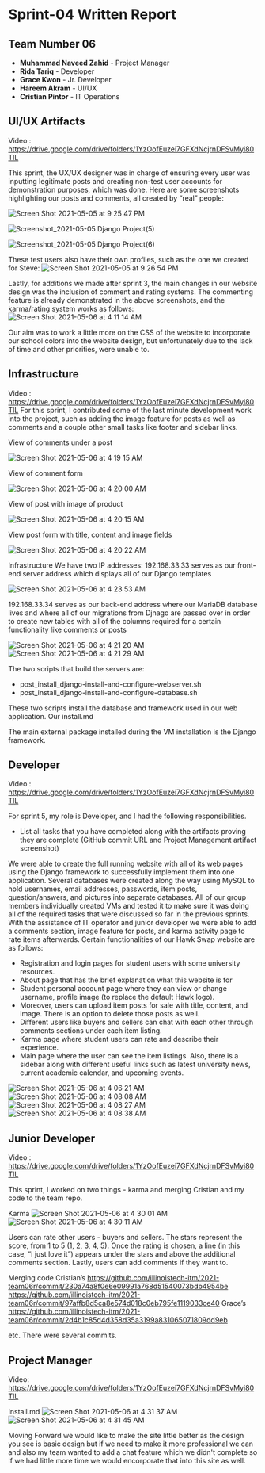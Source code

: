 # Sprint-04 Written Report

## Team Number 06

* **Muhammad Naveed Zahid** - Project Manager
* **Rida Tariq** - Developer
* **Grace Kwon** - Jr. Developer
* **Hareem Akram** - UI/UX
* **Cristian Pintor** - IT Operations

## UI/UX Artifacts
Video : https://drive.google.com/drive/folders/1YzOofEuzei7GFXdNcjrnDFSvMyi80TlL

This sprint, the UX/UX designer was in charge of ensuring every user was inputting legitimate posts and creating non-test user accounts for demonstration purposes, which was done. Here are some screenshots highlighting our posts and comments, all created by “real” people:



![Screen Shot 2021-05-05 at 9 25 47 PM](https://user-images.githubusercontent.com/59890820/117272819-2dc57080-ae21-11eb-8e09-ecba9e943556.png)

![Screenshot_2021-05-05 Django Project(5)](https://user-images.githubusercontent.com/59890820/117273261-96ace880-ae21-11eb-97cd-088290863827.png)

![Screenshot_2021-05-05 Django Project(6)](https://user-images.githubusercontent.com/59890820/117273292-9e6c8d00-ae21-11eb-8c1a-1dd07adfb9ee.png)




These test users also have their own profiles, such as the one we created for Steve:
![Screen Shot 2021-05-05 at 9 26 54 PM](https://user-images.githubusercontent.com/59890820/117273409-b9d79800-ae21-11eb-8a07-2920b2af0cf3.png)


Lastly, for additions we made after sprint 3, the main changes in our website design was the inclusion of comment and rating systems. The commenting feature is already demonstrated in the above screenshots, and the karma/rating system works as follows:
![Screen Shot 2021-05-06 at 4 11 14 AM](https://user-images.githubusercontent.com/59890820/117273565-decc0b00-ae21-11eb-9a11-ce0ee31705ff.png)


Our aim was to work a little more on the CSS of the website to incorporate our school colors into the website design, but unfortunately due to the lack of time and other priorities, were unable to.



## Infrastructure

Video : https://drive.google.com/drive/folders/1YzOofEuzei7GFXdNcjrnDFSvMyi80TlL
For this sprint, I contributed some of the last minute development work into the project, such as adding the image feature for posts as well as comments and a couple other small tasks like footer and sidebar links.

View of comments under a post

![Screen Shot 2021-05-06 at 4 19 15 AM](https://user-images.githubusercontent.com/59890820/117274450-ae38a100-ae22-11eb-9c1b-0d673056ebd2.png)

View of comment form

![Screen Shot 2021-05-06 at 4 20 00 AM](https://user-images.githubusercontent.com/59890820/117274491-b85a9f80-ae22-11eb-913c-86c04ed21a14.png)

View of post with image of product

![Screen Shot 2021-05-06 at 4 20 15 AM](https://user-images.githubusercontent.com/59890820/117274504-bbee2680-ae22-11eb-9c2f-aacd135e8736.png)

View post form with title, content and image fields

![Screen Shot 2021-05-06 at 4 20 22 AM](https://user-images.githubusercontent.com/59890820/117274515-bf81ad80-ae22-11eb-8a74-85fe6fbb7143.png)

Infrastructure
We have two IP addresses:
192.168.33.33 serves as our front-end server address which displays all of our Django templates

![Screen Shot 2021-05-06 at 4 23 53 AM](https://user-images.githubusercontent.com/59890820/117274687-eb9d2e80-ae22-11eb-8436-5f4ee0d37451.png)

192.168.33.34 serves as our back-end address where our MariaDB database lives and where all of our migrations from Djnago are passed over in order to create new tables with all of the columns required for a certain functionality like comments or posts

![Screen Shot 2021-05-06 at 4 21 20 AM](https://user-images.githubusercontent.com/59890820/117274749-f8ba1d80-ae22-11eb-8880-3cc2c20d51fb.png)
![Screen Shot 2021-05-06 at 4 21 29 AM](https://user-images.githubusercontent.com/59890820/117274755-f952b400-ae22-11eb-9421-21510890ddde.png)



The two scripts that build the servers are:
* post_install_django-install-and-configure-webserver.sh
* post_install_django-install-and-configure-database.sh

These two scripts install the database and framework used in our web application. Our install.md 

The main external package installed during the VM installation is the Django framework.



## Developer
Video : https://drive.google.com/drive/folders/1YzOofEuzei7GFXdNcjrnDFSvMyi80TlL

For sprint 5, my role is Developer, and I had the following responsibilities.

  * List all tasks that you have completed along with the artifacts proving they are complete (GitHub commit URL and Project Management artifact  screenshot)
  
 
We were able to create the full running website with all of its web pages using the Django framework to successfully implement them into one application. Several databases were created along the way using MySQL to hold usernames, email addresses, passwords, item posts, question/answers, and pictures into separate databases. All of our group members individually created VMs and tested it to make sure it was doing all of the required tasks that were discussed so far in the previous sprints. With the assistance of IT operator and junior developer we were able to add a comments section, image feature for posts, and karma activity page to rate items afterwards. Certain functionalities of our Hawk Swap website are as follows:


* Registration and login pages for student users with some university resources.
* About page that has the brief explanation what this website is for
* Student personal account page where they can view or change username, profile image (to replace the default Hawk logo). 
* Moreover, users can upload item posts for sale with title, content, and image. There is an option to delete those posts as well.
* Different users like buyers and sellers can chat with each other through comments sections under each item listing.  
* Karma page where student users can rate and describe their experience.
* Main page where the user can see the item listings. Also, there is a sidebar along with different useful links such as latest university news, current academic calendar, and upcoming events.


![Screen Shot 2021-05-06 at 4 06 21 AM](https://user-images.githubusercontent.com/59890820/117275021-3b7bf580-ae23-11eb-9e46-5d332fc4b26e.png)
![Screen Shot 2021-05-06 at 4 08 08 AM](https://user-images.githubusercontent.com/59890820/117275026-3cad2280-ae23-11eb-833c-28befbd77972.png)
![Screen Shot 2021-05-06 at 4 08 27 AM](https://user-images.githubusercontent.com/59890820/117275029-3d45b900-ae23-11eb-9c47-028beb3a6d6e.png)
![Screen Shot 2021-05-06 at 4 08 38 AM](https://user-images.githubusercontent.com/59890820/117275032-3dde4f80-ae23-11eb-928a-4b8c09601762.png)



## Junior Developer
Video : https://drive.google.com/drive/folders/1YzOofEuzei7GFXdNcjrnDFSvMyi80TlL

This sprint, I worked on two things - karma and merging Cristian and my code to the team repo.

Karma
![Screen Shot 2021-05-06 at 4 30 01 AM](https://user-images.githubusercontent.com/59890820/117275601-cf4dc180-ae23-11eb-8466-b093af875210.png)
![Screen Shot 2021-05-06 at 4 30 11 AM](https://user-images.githubusercontent.com/59890820/117275603-cfe65800-ae23-11eb-8fac-bad7de5b6af1.png)


Users can rate other users - buyers and sellers. The stars represent the score, from 1 to 5 (1, 2, 3, 4, 5). Once the rating is chosen, a line (in this case, “I just love it”) appears under the stars and above the additional comments section. Lastly, users can add comments if they want to.



Merging code
Cristian’s
https://github.com/illinoistech-itm/2021-team06r/commit/230a74a8f0e6e09991a768d51540073bdb4954be
https://github.com/illinoistech-itm/2021-team06r/commit/97affb8d5ca8e574d018c0eb795fe1119033ce40
Grace’s
https://github.com/illinoistech-itm/2021-team06r/commit/2d4b1c85d4d358d35a3199a831065071809dd9eb

etc. There were several commits.


## Project Manager
Video: https://drive.google.com/drive/folders/1YzOofEuzei7GFXdNcjrnDFSvMyi80TlL

Install.md 
![Screen Shot 2021-05-06 at 4 31 37 AM](https://user-images.githubusercontent.com/59890820/117275776-002df680-ae24-11eb-8419-a274483931a9.png)
![Screen Shot 2021-05-06 at 4 31 45 AM](https://user-images.githubusercontent.com/59890820/117275783-015f2380-ae24-11eb-87e2-87e9e09f91bc.png)

Moving Forward we would like to make the site little better as the design you see is basic design but if we need to make it more professional we can and also my team wanted to add a chat feature which we didn't complete so if we had little more time we would encorporate that into this site as well.
